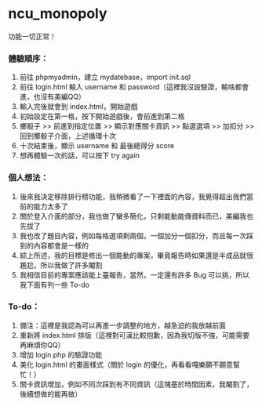 # ncu_monopoly

功能一切正常！

### 體驗順序：
1. 前往 phpmyadmin，建立 mydatebase，import init.sql
2. 前往 login.html 輸入 username 和 password（這裡我沒設驗證，輸啥都會進，也沒有美編QQ）
3. 輸入完後就會到 index.html，開始遊戲
4. 初始設定在第一格，按下開始遊戲後，會前進到第二格
5. 擲骰子 >> 前進到指定位置 >> 顯示對應關卡資訊 >> 點選選項 >> 加扣分 >> 回到擲骰子介面，上述循環十次
6. 十次結束後，顯示 username 和 最後總得分 score
7. 想再體驗一次的話，可以按下 try again


### 個人想法：
1. 後來我決定移除排行榜功能，我稍微看了一下裡面的內容，我覺得超出我們當前的能力太多了
2. 關於登入介面的部分，我也做了蠻多簡化，只剩能動能傳資料而已，美編我也先拔了
3. 我也改了題目內容，例如每格選項剩兩個，一個加分一個扣分，而且每一次踩到的內容都會是一樣的
4. 綜上所述，我的目標是修出一個能動的專案，畢竟報告時如果還是半成品就很尷尬，所以我做了許多閹割
5. 我相信目前的專案應該能上臺報告，當然，一定還有許多 Bug 可以挑，所以我下面有列一些 To-do

### To-do：
1. 備注：這裡是我認為可以再進一步調整的地方，越急迫的我放越前面
2. 重新將 index.html 排版（這裡對可漢比較抱歉，因為我切版不強，可能需要再麻煩你QQ）
3. 增加 login.php 的驗證功能
4. 美化 login.html 的畫面樣式（關於 login 的優化，再看看嘎樂願不願意幫忙！）
5. 關卡資訊增加，例如不同次踩到有不同資訊（這塊基於時間因素，我閹割了，後續想做的能再做）


